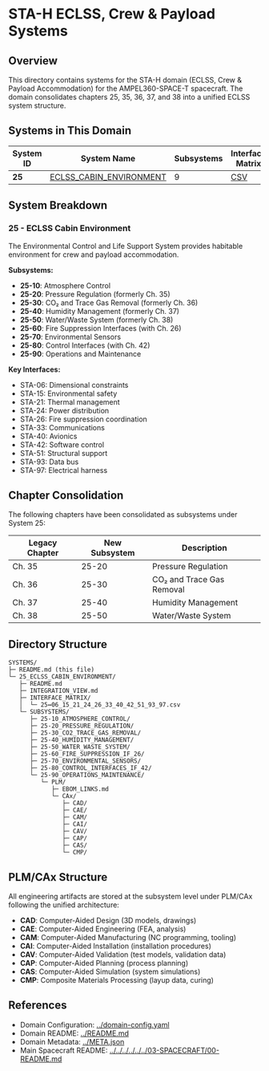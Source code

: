 # STA-H ECLSS, Crew & Payload Systems

## Overview

This directory contains systems for the STA-H domain (ECLSS, Crew & Payload Accommodation) for the AMPEL360-SPACE-T spacecraft. The domain consolidates chapters 25, 35, 36, 37, and 38 into a unified ECLSS system structure.

## Systems in This Domain

| System ID | System Name | Subsystems | Interface Matrix |
|-----------|-------------|------------|------------------|
| **25** | [ECLSS_CABIN_ENVIRONMENT](./25_ECLSS_CABIN_ENVIRONMENT/) | 9 | [CSV](./25_ECLSS_CABIN_ENVIRONMENT/INTERFACE_MATRIX/25↔06_15_21_24_26_33_40_42_51_93_97.csv) |

## System Breakdown

### 25 - ECLSS Cabin Environment

The Environmental Control and Life Support System provides habitable environment for crew and payload accommodation.

**Subsystems:**
- **25-10**: Atmosphere Control
- **25-20**: Pressure Regulation (formerly Ch. 35)
- **25-30**: CO₂ and Trace Gas Removal (formerly Ch. 36)
- **25-40**: Humidity Management (formerly Ch. 37)
- **25-50**: Water/Waste System (formerly Ch. 38)
- **25-60**: Fire Suppression Interfaces (with Ch. 26)
- **25-70**: Environmental Sensors
- **25-80**: Control Interfaces (with Ch. 42)
- **25-90**: Operations and Maintenance

**Key Interfaces:**
- STA-06: Dimensional constraints
- STA-15: Environmental safety
- STA-21: Thermal management
- STA-24: Power distribution
- STA-26: Fire suppression coordination
- STA-33: Communications
- STA-40: Avionics
- STA-42: Software control
- STA-51: Structural support
- STA-93: Data bus
- STA-97: Electrical harness

## Chapter Consolidation

The following chapters have been consolidated as subsystems under System 25:

| Legacy Chapter | New Subsystem | Description |
|----------------|---------------|-------------|
| Ch. 35 | 25-20 | Pressure Regulation |
| Ch. 36 | 25-30 | CO₂ and Trace Gas Removal |
| Ch. 37 | 25-40 | Humidity Management |
| Ch. 38 | 25-50 | Water/Waste System |

## Directory Structure

```
SYSTEMS/
├─ README.md (this file)
└─ 25_ECLSS_CABIN_ENVIRONMENT/
   ├─ README.md
   ├─ INTEGRATION_VIEW.md
   ├─ INTERFACE_MATRIX/
   │  └─ 25↔06_15_21_24_26_33_40_42_51_93_97.csv
   └─ SUBSYSTEMS/
      ├─ 25-10_ATMOSPHERE_CONTROL/
      ├─ 25-20_PRESSURE_REGULATION/
      ├─ 25-30_CO2_TRACE_GAS_REMOVAL/
      ├─ 25-40_HUMIDITY_MANAGEMENT/
      ├─ 25-50_WATER_WASTE_SYSTEM/
      ├─ 25-60_FIRE_SUPPRESSION_IF_26/
      ├─ 25-70_ENVIRONMENTAL_SENSORS/
      ├─ 25-80_CONTROL_INTERFACES_IF_42/
      └─ 25-90_OPERATIONS_MAINTENANCE/
         └─ PLM/
            ├─ EBOM_LINKS.md
            └─ CAx/
               ├─ CAD/
               ├─ CAE/
               ├─ CAM/
               ├─ CAI/
               ├─ CAV/
               ├─ CAP/
               ├─ CAS/
               └─ CMP/
```

## PLM/CAx Structure

All engineering artifacts are stored at the subsystem level under PLM/CAx following the unified architecture:

- **CAD**: Computer-Aided Design (3D models, drawings)
- **CAE**: Computer-Aided Engineering (FEA, analysis)
- **CAM**: Computer-Aided Manufacturing (NC programming, tooling)
- **CAI**: Computer-Aided Installation (installation procedures)
- **CAV**: Computer-Aided Validation (test models, validation data)
- **CAP**: Computer-Aided Planning (process planning)
- **CAS**: Computer-Aided Simulation (system simulations)
- **CMP**: Composite Materials Processing (layup data, curing)

## References

- Domain Configuration: [../domain-config.yaml](../domain-config.yaml)
- Domain README: [../README.md](../README.md)
- Domain Metadata: [../META.json](../META.json)
- Main Spacecraft README: [../../../../../../03-SPACECRAFT/00-README.md](../../../../../../03-SPACECRAFT/00-README.md)
